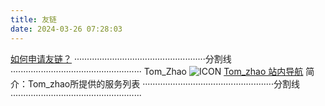 ```yaml
---
title: 友链
date: 2024-03-26 07:28:03
---
```

[如何申请友链？](/link/youlian)
····················································分割线····················································
Tom_Zhao
![ICON](https://tomzhao.xyz/favicon.ico)
[Tom_zhao 站内导航](https://tomzhao.xyz/)
简介：Tom_zhao所提供的服务列表
····················································分割线····················································